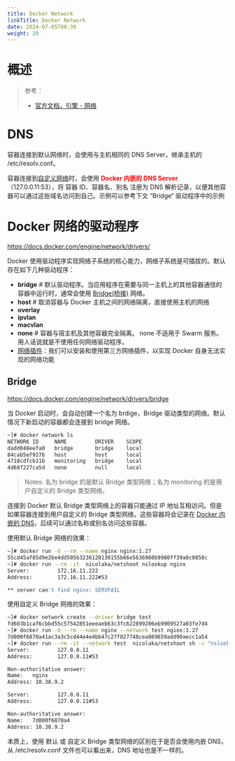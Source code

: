 ```yaml
---
title: Docker Network
linkTitle: Docker Network
date: 2024-07-05T08:39
weight: 20
---
```


# 概述

> 参考：
>
> - [官方文档，引擎 - 网络](https://docs.docker.com/engine/network/)


# DNS

容器连接到默认网络时，会使用与主机相同的 DNS Server，继承主机的 /etc/resolv.conf。

容器连接到[自定义网络](https://docs.docker.com/engine/network/tutorials/standalone/#use-user-defined-bridge-networks)时，会使用 **<font color="#ff0000">Docker 内嵌的 DNS Server</font>**（127.0.0.11:53），将 容器 ID、容器名、别名 注册为 DNS 解析记录，以便其他容器可以通过这些域名访问到自己。示例可以参考下文 ”Bridge“ 驱动程序中的示例

# Docker 网络的驱动程序

https://docs.docker.com/engine/network/drivers/

Docker 使用驱动程序实现网络子系统的核心能力，网络子系统是可插拔的。默认存在如下几种驱动程序：

- **bridge** # 默认驱动程序。当应用程序在需要与同一主机上的其他容器通信的容器中运行时，通常会使用 [Bridge(桥接)](#Bridge) 网络。
- **host** # 取消容器与 Docker 主机之间的网络隔离，直接使用主机的网络
- **overlay**
- **ipvlan**
- **macvlan**
- **none** # 容器与宿主机及其他容器完全隔离。 none 不适用于 Swarm 服务。用人话说就是不使用任何网络驱动程序。
- [网络插件](https://docs.docker.com/engine/extend/plugins_network/)：我们可以安装和使用第三方网络插件，以实现 Docker 自身无法实现的网络功能

## Bridge

https://docs.docker.com/engine/network/drivers/bridge

当 Docker 启动时，会自动创建一个名为 brdige，Bridge 驱动类型的网络。默认情况下新启动的容器都会连接到 bridge 网络。

```bash
~]# docker network ls
NETWORK ID     NAME         DRIVER    SCOPE
dadd048eefa0   bridge       bridge    local
84cab5ef9276   host         host      local
4718cdfcb116   monitoring   bridge    local
4d68f227ca5d   none         null      local
```

> Notes: 名为 bridge 的是默认 Bridge 类型网络；名为 monitoring 的是用户自定义的 Bridge 类型网络。

连接到 Docker 默认 Bridge 类型网络上的容器只能通过 IP 地址互相访问。但是如果容器连接到用户自定义的 Bridge 类型网络，这些容器将会记录在 [Docker 内嵌的 DNS](#内嵌的%20DNS)，后续可以通过名称或别名访问这些容器。

使用默认 Bridge 网络的效果：

```bash
~]# docker run -d --rm --name nginx nginx:1.27
55cd45af85d9e2be4dd505b3236120130155b66e5636960b9980ff39a0c0858c
~]# docker run --rm -it  nicolaka/netshoot nslookup nginx
Server:         172.16.11.222
Address:        172.16.11.222#53

** server can't find nginx: SERVFAIL
```

使用自定义 Bridge 网络的效果：

```bash
~]# docker network create --driver bridge test
fd603b1caf6cbbd55c57542851eeeaeb63c3fc622899206eb9909527a03fe7d4
~]# docker run -d --rm --name nginx --network test nginx:1.27
7d000f6870a41ac3a3c5cd44e4e4bb47c27f027748cea869659add90aecc1a54
~]# docker run --rm -it --network test  nicolaka/netshoot sh -c "nslookup nginx && nslookup 7d000f6870a4"
Server:         127.0.0.11
Address:        127.0.0.11#53

Non-authoritative answer:
Name:   nginx
Address: 10.38.9.2

Server:         127.0.0.11
Address:        127.0.0.11#53

Non-authoritative answer:
Name:   7d000f6870a4
Address: 10.38.9.2
```

本质上，使用 默认 或 自定义 Bridge 类型网络的区别在于是否会使用内嵌 DNS，从 /etc/resolv.conf 文件也可以看出来，DNS 地址也是不一样的。